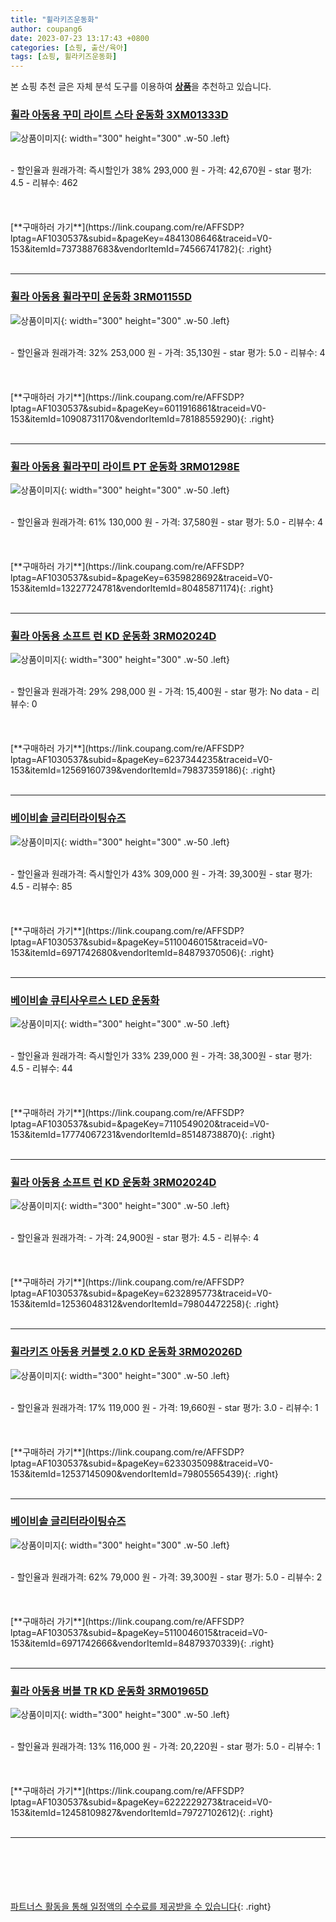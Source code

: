 ```yaml
---
title: "휠라키즈운동화"
author: coupang6
date: 2023-07-23 13:17:43 +0800
categories: [쇼핑, 출산/육아]
tags: [쇼핑, 휠라키즈운동화]
---
```


본 쇼핑 추천 글은 자체 분석 도구를 이용하여 [**상품**](https://link.coupang.com/a/bao1ui)을 추천하고 있습니다.

### [휠라 아동용 꾸미 라이트 스타 운동화 3XM01333D](https://link.coupang.com/re/AFFSDP?lptag=AF1030537&subid=&pageKey=4841308646&traceid=V0-153&itemId=7373887683&vendorItemId=74566741782)

![상품이미지](https://thumbnail8.coupangcdn.com/thumbnails/remote/230x230ex/image/retail/images/6524671239201972-f6d235c1-dfac-4af4-9c23-6e20987e4bea.jpg){: width="300" height="300" .w-50 .left}


<br>
- 할인율과 원래가격: 즉시할인가 38%  293,000   원
- 가격: 42,670원
- star 평가: 4.5
- 리뷰수: 462
<br>
<br>
<br>
<br>
[**구매하러 가기**](https://link.coupang.com/re/AFFSDP?lptag=AF1030537&subid=&pageKey=4841308646&traceid=V0-153&itemId=7373887683&vendorItemId=74566741782){: .right}
<br>
<br>

---

### [휠라 아동용 휠라꾸미 운동화 3RM01155D](https://link.coupang.com/re/AFFSDP?lptag=AF1030537&subid=&pageKey=6011916861&traceid=V0-153&itemId=10908731170&vendorItemId=78188559290)

![상품이미지](https://thumbnail10.coupangcdn.com/thumbnails/remote/230x230ex/image/rs_quotation_api/8tyjxds7/b395cbfbfcc84a7fbd57554a0e62abc1.jpg){: width="300" height="300" .w-50 .left}


<br>
- 할인율과 원래가격: 32%  253,000   원
- 가격: 35,130원
- star 평가: 5.0
- 리뷰수: 4
<br>
<br>
<br>
<br>
[**구매하러 가기**](https://link.coupang.com/re/AFFSDP?lptag=AF1030537&subid=&pageKey=6011916861&traceid=V0-153&itemId=10908731170&vendorItemId=78188559290){: .right}
<br>
<br>

---

### [휠라 아동용 휠라꾸미 라이트 PT 운동화 3RM01298E](https://link.coupang.com/re/AFFSDP?lptag=AF1030537&subid=&pageKey=6359828692&traceid=V0-153&itemId=13227724781&vendorItemId=80485871174)

![상품이미지](https://thumbnail9.coupangcdn.com/thumbnails/remote/230x230ex/image/rs_quotation_api/wx4bpxkh/6b730d1fd91e45d986f2474a970824b9.jpg){: width="300" height="300" .w-50 .left}


<br>
- 할인율과 원래가격: 61%  130,000   원
- 가격: 37,580원
- star 평가: 5.0
- 리뷰수: 4
<br>
<br>
<br>
<br>
[**구매하러 가기**](https://link.coupang.com/re/AFFSDP?lptag=AF1030537&subid=&pageKey=6359828692&traceid=V0-153&itemId=13227724781&vendorItemId=80485871174){: .right}
<br>
<br>

---

### [휠라 아동용 소프트 런 KD 운동화 3RM02024D](https://link.coupang.com/re/AFFSDP?lptag=AF1030537&subid=&pageKey=6237344235&traceid=V0-153&itemId=12569160739&vendorItemId=79837359186)

![상품이미지](https://thumbnail6.coupangcdn.com/thumbnails/remote/230x230ex/image/retail/images/2021/12/15/13/9/c949a19e-d3b8-47e2-a68a-2be324aa58b9.jpg){: width="300" height="300" .w-50 .left}


<br>
- 할인율과 원래가격: 29%  298,000   원
- 가격: 15,400원
- star 평가: No data
- 리뷰수: 0
<br>
<br>
<br>
<br>
[**구매하러 가기**](https://link.coupang.com/re/AFFSDP?lptag=AF1030537&subid=&pageKey=6237344235&traceid=V0-153&itemId=12569160739&vendorItemId=79837359186){: .right}
<br>
<br>

---

### [베이비솔 글리터라이팅슈즈](https://link.coupang.com/re/AFFSDP?lptag=AF1030537&subid=&pageKey=5110046015&traceid=V0-153&itemId=6971742680&vendorItemId=84879370506)

![상품이미지](https://thumbnail7.coupangcdn.com/thumbnails/remote/230x230ex/image/vendor_inventory/817c/ce3b3900388088f93ca9889c3b4b4292a9b48a6ef38f84369fc4b96f6862.jpg){: width="300" height="300" .w-50 .left}


<br>
- 할인율과 원래가격: 즉시할인가 43%  309,000   원
- 가격: 39,300원
- star 평가: 4.5
- 리뷰수: 85
<br>
<br>
<br>
<br>
[**구매하러 가기**](https://link.coupang.com/re/AFFSDP?lptag=AF1030537&subid=&pageKey=5110046015&traceid=V0-153&itemId=6971742680&vendorItemId=84879370506){: .right}
<br>
<br>

---

### [베이비솔 큐티사우르스 LED 운동화](https://link.coupang.com/re/AFFSDP?lptag=AF1030537&subid=&pageKey=7110549020&traceid=V0-153&itemId=17774067231&vendorItemId=85148738870)

![상품이미지](https://thumbnail10.coupangcdn.com/thumbnails/remote/230x230ex/image/vendor_inventory/2b57/b7b0291c821c6179af1529ac14c728420c02d0b7eaa3e060aa177164120c.jpg){: width="300" height="300" .w-50 .left}


<br>
- 할인율과 원래가격: 즉시할인가 33%  239,000   원
- 가격: 38,300원
- star 평가: 4.5
- 리뷰수: 44
<br>
<br>
<br>
<br>
[**구매하러 가기**](https://link.coupang.com/re/AFFSDP?lptag=AF1030537&subid=&pageKey=7110549020&traceid=V0-153&itemId=17774067231&vendorItemId=85148738870){: .right}
<br>
<br>

---

### [휠라 아동용 소프트 런 KD 운동화 3RM02024D](https://link.coupang.com/re/AFFSDP?lptag=AF1030537&subid=&pageKey=6232895773&traceid=V0-153&itemId=12536048312&vendorItemId=79804472258)

![상품이미지](https://thumbnail7.coupangcdn.com/thumbnails/remote/230x230ex/image/rs_quotation_api/7vjaukke/3d69cfabc7c54962b7248536996aa6da.jpg){: width="300" height="300" .w-50 .left}


<br>
- 할인율과 원래가격: 
- 가격: 24,900원
- star 평가: 4.5
- 리뷰수: 4
<br>
<br>
<br>
<br>
[**구매하러 가기**](https://link.coupang.com/re/AFFSDP?lptag=AF1030537&subid=&pageKey=6232895773&traceid=V0-153&itemId=12536048312&vendorItemId=79804472258){: .right}
<br>
<br>

---

### [휠라키즈 아동용 커블렛 2.0 KD 운동화 3RM02026D](https://link.coupang.com/re/AFFSDP?lptag=AF1030537&subid=&pageKey=6233035098&traceid=V0-153&itemId=12537145090&vendorItemId=79805565439)

![상품이미지](https://thumbnail9.coupangcdn.com/thumbnails/remote/230x230ex/image/rs_quotation_api/1utsijm2/e4d71cc5d043402ebd0a3751c9c70a97.jpg){: width="300" height="300" .w-50 .left}


<br>
- 할인율과 원래가격: 17%  119,000   원
- 가격: 19,660원
- star 평가: 3.0
- 리뷰수: 1
<br>
<br>
<br>
<br>
[**구매하러 가기**](https://link.coupang.com/re/AFFSDP?lptag=AF1030537&subid=&pageKey=6233035098&traceid=V0-153&itemId=12537145090&vendorItemId=79805565439){: .right}
<br>
<br>

---

### [베이비솔 글리터라이팅슈즈](https://link.coupang.com/re/AFFSDP?lptag=AF1030537&subid=&pageKey=5110046015&traceid=V0-153&itemId=6971742666&vendorItemId=84879370339)

![상품이미지](https://thumbnail7.coupangcdn.com/thumbnails/remote/230x230ex/image/vendor_inventory/c118/a14679c1a97d040c8be87965e7fce22eaa0420cc279e3f08b67fda805659.jpg){: width="300" height="300" .w-50 .left}


<br>
- 할인율과 원래가격: 62%  79,000   원
- 가격: 39,300원
- star 평가: 5.0
- 리뷰수: 2
<br>
<br>
<br>
<br>
[**구매하러 가기**](https://link.coupang.com/re/AFFSDP?lptag=AF1030537&subid=&pageKey=5110046015&traceid=V0-153&itemId=6971742666&vendorItemId=84879370339){: .right}
<br>
<br>

---

### [휠라 아동용 버블 TR KD 운동화 3RM01965D](https://link.coupang.com/re/AFFSDP?lptag=AF1030537&subid=&pageKey=6222229273&traceid=V0-153&itemId=12458109827&vendorItemId=79727102612)

![상품이미지](https://thumbnail9.coupangcdn.com/thumbnails/remote/230x230ex/image/rs_quotation_api/ucvpbpdh/1d4d7a2ab06246e8880680ab72085229.jpg){: width="300" height="300" .w-50 .left}


<br>
- 할인율과 원래가격: 13%  116,000   원
- 가격: 20,220원
- star 평가: 5.0
- 리뷰수: 1
<br>
<br>
<br>
<br>
[**구매하러 가기**](https://link.coupang.com/re/AFFSDP?lptag=AF1030537&subid=&pageKey=6222229273&traceid=V0-153&itemId=12458109827&vendorItemId=79727102612){: .right}
<br>
<br>

---
<br><br><br><br><br> [파트너스 활동을 통해 일정액의 수수료를 제공받을 수 있습니다](https://link.coupang.com/a/bao1ui){: .right}